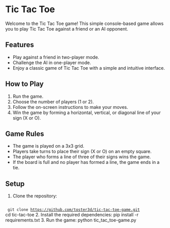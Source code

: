 # Tic Tac Toe

Welcome to the Tic Tac Toe game! This simple console-based game allows you to play Tic Tac Toe against a friend or an AI opponent.

## Features

- Play against a friend in two-player mode.
- Challenge the AI in one-player mode.
- Enjoy a classic game of Tic Tac Toe with a simple and intuitive interface.

## How to Play

1. Run the game.
2. Choose the number of players (1 or 2).
3. Follow the on-screen instructions to make your moves.
4. Win the game by forming a horizontal, vertical, or diagonal line of your sign (X or O).

## Game Rules

- The game is played on a 3x3 grid.
- Players take turns to place their sign (X or O) on an empty square.
- The player who forms a line of three of their signs wins the game.
- If the board is full and no player has formed a line, the game ends in a tie.

## Setup

1. Clone the repository:

   ```bash
  <code> git clone  https://github.com/toster3d/tic-tac-toe-game.git </code>
   cd tic-tac-toe
2. Install the required dependencies:
   pip install -r requirements.txt
3. Run the game:
   python tic_tac_toe-game.py
